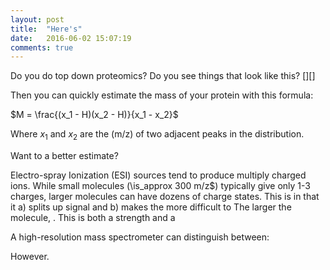 ```yaml
---
layout: post
title:  "Here's"
date:   2016-06-02 15:07:19
comments: true
---
```


Do you do top down proteomics?
Do you see things that look like this?
[][]

Then you can quickly estimate the mass of your protein with this formula:

$M = \frac{(x_1 - H)(x_2 - H)}{x_1 - x_2}$

Where $x_1$ and $x_2$ are the (m/z) of two adjacent peaks in the distribution.

[][ref1]


<!--more-->
Want to a better estimate? 


Electro-spray Ionization (ESI) sources tend to produce multiply charged ions. While small molecules (\is_approx 300 m/z$) typically give only 1-3 charges, larger molecules can have dozens of charge states. This is in that it a) splits up signal and b) makes the more difficult to  The larger the molecule, . This is both a strength and a 

A high-resolution mass spectrometer can distinguish between:

However.


[ref1]: https://www.sepscience.com/Techniques/MS/Articles/247-/MS-Solutions-16-Determination-of-Intact-Protein-Molecular-Mass--from-MultipleCharge-Electrospray-Mass-Spectra
